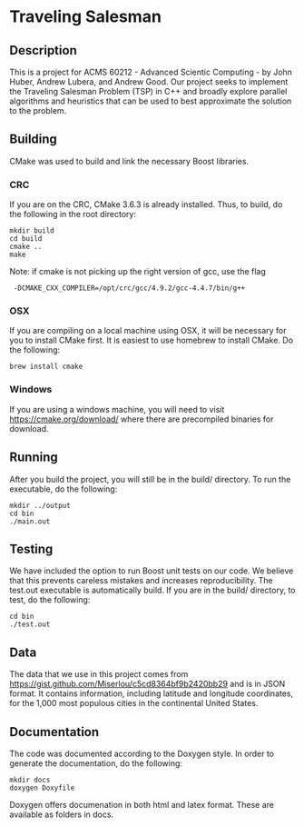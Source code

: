 # Traveling Salesman

## Description
This is a project for ACMS 60212 - Advanced Scientic Computing - by John Huber, Andrew Lubera, and Andrew Good. Our project seeks to implement the Traveling Salesman Problem (TSP) in C++ and broadly explore parallel algorithms and heuristics that can be used to best approximate the solution to the problem. 

## Building
CMake was used to build and link the necessary Boost libraries. 

### CRC
If you are on the CRC, CMake 3.6.3 is already installed. Thus, to build, do the following in the root directory: 
```
mkdir build
cd build 
cmake ..
make
```
Note: if cmake is not picking up the right version of gcc, use the flag
```
 -DCMAKE_CXX_COMPILER=/opt/crc/gcc/4.9.2/gcc-4.4.7/bin/g++
```
### OSX
If you are compiling on a local machine using OSX, it will be necessary for you to install CMake first. It is easiest to use homebrew to install CMake. Do the following:
```
brew install cmake
```
### Windows
If you are using a windows machine, you will need to visit https://cmake.org/download/ where there are precompiled binaries for download. 

## Running
After you build the project, you will still be in the build/ directory. To run the executable, do the following:
```
mkdir ../output
cd bin
./main.out
```
## Testing 
We have included the option to run Boost unit tests on our code. We believe that this prevents careless mistakes and increases reproducibility. The test.out executable is automatically build. If you are in the build/ directory, to test, do the following:
```
cd bin
./test.out
```
## Data
The data that we use in this project comes from https://gist.github.com/Miserlou/c5cd8364bf9b2420bb29 and is in JSON format. It contains information, including latitude and longitude coordinates, for the 1,000 most populous cities in the continental United States. 

## Documentation
The code was documented according to the Doxygen style. In order to generate the documentation, do the following:
```
mkdir docs
doxygen Doxyfile
```
Doxygen offers documenation in both html and latex format. These are available as folders in docs.

